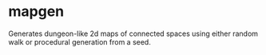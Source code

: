# mapgen

Generates dungeon-like 2d maps of connected spaces using either random walk or procedural generation from a seed.
